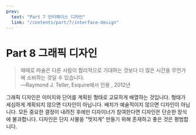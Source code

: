 ```yaml
---
prev:
  text: "Part 7 인터페이스 디자인"
  link: "/contents/part/7/interface-design"
---
```


# Part 8 그래픽 디자인

> 때때로 마술은 다른 사람이 합리적으로 기대하는 것보다 더 많은 시간을 무언가에 소비하는 것일 수 있습니다.<br>—Raymond J. Teller, Esquire에서 인용 , 2012년

그래픽 디자인은 이미지와 단어를 계획된 형태로 교묘하게 배열하는 것입니다. 형태가 세심하게 계획되지 않으면 디자인이 아닙니다. 배치가 예술적이지 않으면 디자인이 아닙니다. 모든 중요한 결정이 내려진 후에만 디자이너가 참여한다면 디자인은 단순한 장식에 불과합니다. 디자인은 단지 사물을 "멋지게" 만들기 위해 존재하고 좋은 것은 평범합니다.
